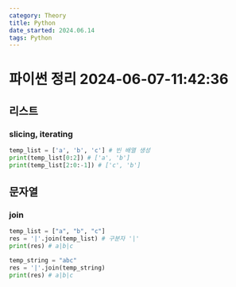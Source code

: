 ```yaml
---
category: Theory
title: Python
date_started: 2024.06.14
tags: Python
---
```

# 파이썬 정리 2024-06-07-11:42:36
## 리스트
### slicing, iterating
```python
temp_list = ['a', 'b', 'c'] # 빈 배열 생성
print(temp_list[0:2]) # ['a', 'b']
print(temp_list[2:0:-1]) # ['c', 'b']
```

## 문자열

### join

```python
temp_list = ["a", "b", "c"]
res = '|'.join(temp_list) # 구분자 '|'
print(res) # a|b|c

temp_string = "abc"
res = '|'.join(temp_string)
print(res) # a|b|c
```